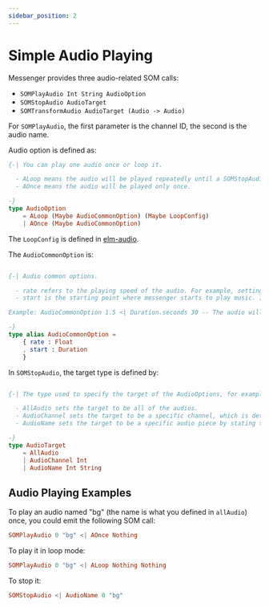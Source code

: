 ```yaml
---
sidebar_position: 2
---
```


# Simple Audio Playing

Messenger provides three audio-related SOM calls:

- `SOMPlayAudio Int String AudioOption`
- `SOMStopAudio AudioTarget`
- `SOMTransformAudio AudioTarget (Audio -> Audio)`

For `SOMPlayAudio`, the first parameter is the channel ID, the second is the audio name.

Audio option is defined as:

```elm
{-| You can play one audio once or loop it.

  - ALoop means the audio will be played repeatedly until a SOMStopAudio is called.
  - AOnce means the audio will be played only once.

-}
type AudioOption
    = ALoop (Maybe AudioCommonOption) (Maybe LoopConfig)
    | AOnce (Maybe AudioCommonOption)
```

The `LoopConfig` is defined in [elm-audio](https://package.elm-lang.org/packages/MartinSStewart/elm-audio/latest/Audio#LoopConfig).

The `AudioCommonOption` is:

```elm

{-| Audio common options.

  - rate refers to the playing speed of the audio. For example, setting rate to 2 will make Messenger play the music at 2x Speed.
  - start is the starting point where messenger starts to play music. It is a Duration value, and can be transferred from float by Duration.seconds

Example: AudioCommonOption 1.5 <| Duration.seconds 30 -- The audio will be played at 1.5x speed and start from 30.0s.

-}
type alias AudioCommonOption =
    { rate : Float
    , start : Duration
    }
```

In `SOMStopAudio`, the target type is defined by:

```elm

{-| The type used to specify the target of the AudioOptions, for example in SOMStopAudio.

  - AllAudio sets the target to be all of the audios.
  - AudioChannel sets the target to be a specific channel, which is determined by the Int following it.
  - AudioName sets the target to be a specific audio piece by stating the Channel(Int) and the name(String) of the audio piece.

-}
type AudioTarget
    = AllAudio
    | AudioChannel Int
    | AudioName Int String
```

## Audio Playing Examples

To play an audio named "bg" (the name is what you defined in `allAudio`) once, you could emit the following SOM call:

```elm
SOMPlayAudio 0 "bg" <| AOnce Nothing
```

To play it in loop mode:

```elm
SOMPlayAudio 0 "bg" <| ALoop Nothing Nothing
```

To stop it:

```elm
SOMStopAudio <| AudioName 0 "bg"
```
